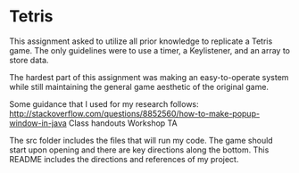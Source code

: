 # Tetris

This assignment asked to utilize all prior knowledge to replicate a Tetris game. The only guidelines were to use a timer, a Keylistener, and an array to store data. 

The hardest part of this assignment was making an easy-to-operate system while still maintaining the general game aesthetic of the original game. 

Some guidance that I used for my research follows:
http://stackoverflow.com/questions/8852560/how-to-make-popup-window-in-java
Class handouts
Workshop TA

The src folder includes the files that will run my code. The game should start upon opening and there are key directions along the bottom. This README includes the directions and references of my project.
